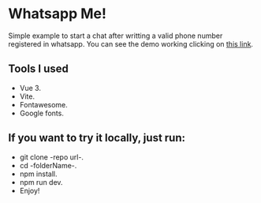 # Whatsapp Me!

Simple example to start a chat after writting a valid phone number registered in whatsapp.
You can see the demo working clicking on [this link](https://wa-me-test.cp.murrudev.com/).

## Tools I used

- Vue 3.
- Vite.
- Fontawesome.
- Google fonts.

## If you want to try it locally, just run:

- git clone -repo url-.
- cd -folderName-.
- npm install.
- npm run dev.
- Enjoy!
